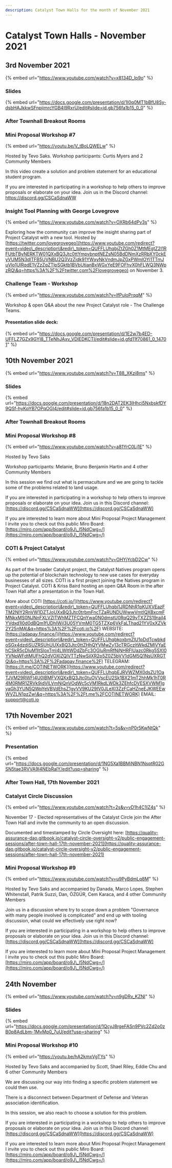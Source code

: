 ```yaml
---
description: Catalyst Town Halls for the month of November 2021
---
```


# Catalyst Town Halls - November 2021

## 3rd November 2021

{% embed url="https://www.youtube.com/watch?v=x8134D_Ip9o" %}

### Slides

{% embed url="https://docs.google.com/presentation/d/1I0q0MT1bBfU8Sy-dsbHAJkkwSFnpjimrcYGB4I9RxrU/edit#slide=id.gb756fa1b15_0_0" %}

### After Townhall Breakout Rooms

### Mini Proposal Workshop #7

{% embed url="https://youtu.be/V_tBoLQWELw" %}

Hosted by Tevo Saks. Workshop participants: Curtis Myers and 2 Community Members

In this video create a solution and problem statement for an educational student program.

If you are interested in participating in a workshop to help others to improve proposals or elaborate on your idea. Join us in the Discord channel: https://discord.gg/CSCaSdnaWW

### Insight Tool Planning with George Lovegrove

{% embed url="https://www.youtube.com/watch?v=OXRb64dPv3s" %}

Exploring how the community can improve the insight sharing part of Project Catalyst with a new tool. Hosted by [https://twitter.com/lovegrovegeo](https://www.youtube.com/redirect?event=video\_description\&redir\_token=QUFFLUhqbjZtZGh0Z1MtMEgtZ2I1RFUtbTByNERKTW01QXxBQ3Jtc0ttYmpvbnptNEZsN05BdDNmXzRRbXY0ckEyVUM5N3dlTFB5UVNBU2Q3VzZidk91YWxyNkVndmJpZGxPWmlOYi1TTmJuVlo1UlRqdE1VZzZqZTlpSGktb1BVbUtianBxWGxYeE9FOFhvX0hFLWQ3NWpzRQ\&q=https%3A%2F%2Ftwitter.com%2Flovegrovegeo) on November 3.

### Challenge Team - Workshop

{% embed url="https://www.youtube.com/watch?v=IfPuloPrqqM" %}

Workshop & open Q\&A about the new Project Catalyst role - The Challenge Teams.

#### Presentation slide deck:

{% embed url="https://docs.google.com/presentation/d/1E2w7b4ED-UFFLZ7GZx9GYI8_TTeNhJAxv_VDIEDKCTI/edit#slide=id.gfd11f70861_0_14701" %}

## 10th November 2021

{% embed url="https://www.youtube.com/watch?v=T88_XKzi8ms" %}

### Slides

{% embed url="https://docs.google.com/presentation/d/18n2DAT2EK3lHhcj5NxbskfDY9QSf-hyKpYB7OPqOGI4/edit#slide=id.gb756fa1b15_0_0" %}

### After Townhall Breakout Rooms

### Mini Proposal Workshop #8

{% embed url="https://www.youtube.com/watch?v=a81YrC0Lj1E" %}

Hosted by Tevo Saks

Workshop participants: Melanie, Bruno Benjamin Hartin and 4 other Community Members

In this session we find out what is permaculture and we are going to tackle some of the problems related to land usage.

If you are interested in participating in a workshop to help others to improve proposals or elaborate on your idea. Join us in this Discord channel: [https://discord.gg/CSCaSdnaWW](https://discord.gg/CSCaSdnaWW)

If you are interested to learn more about Mini Proposal Project Management I invite you to check out this public Miro Board: [https://miro.com/app/board/o9J\_l5NdCwg=/](https://miro.com/app/board/o9J\_l5NdCwg=/)

### COTI & Project Catalyst

{% embed url="https://www.youtube.com/watch?v=OHYjYcbD2Cw" %}

As part of the broader Catalyst project, the Catalyst Natives program opens up the potential of blockchain technology to new use cases for everyday businesses of all sizes. COTI is a first project joining the Natives program in Project Catalyst. COTI & Kriss Baird hosting an open Q\&A Room in the after Town Hall after a presentation in the Town Hall.

More about COTI [https://coti.io/](https://www.youtube.com/redirect?event=video\_description\&redir\_token=QUFFLUhqbi1JRDNhR1pKUXVEazFTM2NlY2RnVW1DZTJoUXxBQ3Jtc0trbmFncTZaRUNDUWwwVmtIQXBxcmFMNkxMS0NJNnFXLVZlTWhMZTFCQnYwa0N0dmstU0RqQ29vTXZZS19rajI4YVdxd1l0d0dBQm1fUDhIWjI3U05YVmM0TG5TZXp6VkFaLThad21YV0xXZVk2Y25nMA\&q=https%3A%2F%2Fcoti.io%2F) WEBSITE: [https://adapay.finance/](https://www.youtube.com/redirect?event=video\_description\&redir\_token=QUFFLUhqbkoxbmZlU1pDdTcwbkdoSGx4dzdiSUZRSUhUUXxBQ3Jtc0ttZHhQYVMwZy13cTRGczltWkdZMlVYaEhCSkR5cDluM1ltSloxTml4LWItWDdZbFc3OGluRmRfNjNHRFlUazc0Rkg5SXI0YVNpWFdtMUFhQ2dVOXlZQlVTTzNwSjlXR2p5Z0Z5bVV1dGM5Q1NsUXRGTQ\&q=https%3A%2F%2Fadapay.finance%2F) TELEGRAM: [https://t.me/COTINETWORK](https://www.youtube.com/redirect?event=video\_description\&redir\_token=QUFFLUhqbEJRVWZMX0dsZU1OaTJVM29RWFI4U0lBMFVXQXxBQ3Jtc0tuOVVscEU2Sk1BX21mT2hhMk1hT0R4M0RMR1ZRVk9idVlLVmNiQnVOdWc5cVM1RkdLWDk3ZEhfcDVESXVWM1gyaGh3YUN5QWpYeVBVdEhsZ1gyVV9KU29IV0JLeXI3ZzFCaHZneEJKWEEwWVZLN1pzZw\&q=https%3A%2F%2Ft.me%2FCOTINETWORK) EMAIL: support@coti.io

## 17th November 2021

{% embed url="https://www.youtube.com/watch?t=5s&v=nP0r5KwNtQk" %}

### Presentation

{% embed url="https://docs.google.com/presentation/d/1NG5Xa1BBMiNBN1NsptR02GSN5tae3RVVA9l4NEbRalY/edit?usp=sharing" %}

### After Town Hall, 17th November 2021

### Catalyst Circle Discussion

{% embed url="https://www.youtube.com/watch?t=2s&v=vD1h4C1lZ4s" %}

November 17 - Elected representatives of the Catalyst Circle join the After Town Hall and invite the community to an open discussion.

Documented and timestamped by Circle Oversight here: [https://quality-assurance-dao.gitbook.io/catalyst-circle-oversight-v2/public-engagement-sessions/after-town-hall-17th-november-2021](https://quality-assurance-dao.gitbook.io/catalyst-circle-oversight-v2/public-engagement-sessions/after-town-hall-17th-november-2021)

### Mini Proposal Workshop #9

{% embed url="https://www.youtube.com/watch?v=u9PyBdmLq8M" %}

Hosted by Tevo Saks and accompanied by Danada, Marco Lopes, Stephen Whitenstall, Patrik Suzzi, Dan, ÖZGÜR, Cem Karaca, and 4 other Community Members

Join us in a discussion where try to scope down a problem "Governance with many people involved is complicated" and end up with tooling discussion, what could we effectively use right now?

If you are interested in participating in a workshop to help others to improve proposals or elaborate on your idea. Join us in this Discord channel: [https://discord.gg/CSCaSdnaWW](https://discord.gg/CSCaSdnaWW)

If you are interested to learn more about Mini Proposal Project Management I invite you to check out this public Miro Board: [https://miro.com/app/board/o9J\_l5NdCwg=/](https://miro.com/app/board/o9J\_l5NdCwg=/)

## 24th November

{% embed url="https://www.youtube.com/watch?v=n9gDRv_KZNI" %}

### Slides

{% embed url="https://docs.google.com/presentation/d/1QcyJ8rgeFASn9PVc2Zd2o0zB0p8AdLbm-1MvMp0_7uU/edit?usp=sharing" %}

### Mini Proposal Workshop #10

{% embed url="https://youtu.be/hA2kmxVgTYs" %}

Hosted by Tevo Saks and accompanied by Scott, Shael Riley, Eddie Chu and 6 other Community Members

We are discussing our way into finding a specific problem statement we could then use.

There is a disconnect between Department of Defense and Veteran association identification.

In this session, we also reach to choose a solution for this problem.

If you are interested in participating in a workshop to help others to improve proposals or elaborate on your idea. Join us in this Discord channel: [https://discord.gg/CSCaSdnaWW](https://discord.gg/CSCaSdnaWW)

If you are interested to learn more about Mini Proposal Project Management I invite you to check out this public Miro Board: [https://miro.com/app/board/o9J\_l5NdCwg=/](https://miro.com/app/board/o9J\_l5NdCwg=/)
